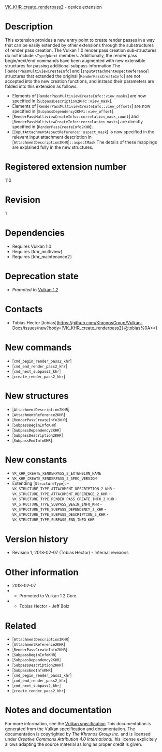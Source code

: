 [VK_KHR_create_renderpass2](https://www.khronos.org/registry/vulkan/specs/1.3-extensions/man/html/VK_KHR_create_renderpass2.html) - device extension

# Description
This extension provides a new entry point to create render passes in a way
that can be easily extended by other extensions through the substructures of
render pass creation.
The Vulkan 1.0 render pass creation sub-structures do not include
`sType`/`pNext` members.
Additionally, the render pass begin/next/end commands have been augmented
with new extensible structures for passing additional subpass information.The [`RenderPassMultiviewCreateInfo`] and
[`InputAttachmentAspectReference`] structures that extended the original
[`RenderPassCreateInfo`] are not accepted into the new creation
functions, and instead their parameters are folded into this extension as
follows:
- Elements of [`RenderPassMultiviewCreateInfo::view_masks`] are now specified in [`SubpassDescription2KHR::view_mask`].
- Elements of [`RenderPassMultiviewCreateInfo::view_offsets`] are now specified in [`SubpassDependency2KHR::view_offset`].
- [`RenderPassMultiviewCreateInfo::correlation_mask_count`] and [`RenderPassMultiviewCreateInfo::correlation_masks`] are directly specified in [`RenderPassCreateInfo2KHR`].
- [`InputAttachmentAspectReference::aspect_mask`] is now specified in the relevant input attachment description in [`AttachmentDescription2KHR`]`::aspectMask`
The details of these mappings are explained fully in the new structures.

# Registered extension number
110

# Revision
1

# Dependencies
- Requires Vulkan 1.0
- Requires `[`khr_multiview`]`
- Requires `[`khr_maintenance2`]`

# Deprecation state
- *Promoted* to [Vulkan 1.2](https://www.khronos.org/registry/vulkan/specs/1.3-extensions/html/vkspec.html#versions-1.2-promotions)

# Contacts
- Tobias Hector [tobias](https://github.com/KhronosGroup/Vulkan-Docs/issues/new?body=[VK_KHR_create_renderpass2] @tobias%0A<<Here describe the issue or question you have about the VK_KHR_create_renderpass2 extension>>)

# New commands
- [`cmd_begin_render_pass2_khr`]
- [`cmd_end_render_pass2_khr`]
- [`cmd_next_subpass2_khr`]
- [`create_render_pass2_khr`]

# New structures
- [`AttachmentDescription2KHR`]
- [`AttachmentReference2KHR`]
- [`RenderPassCreateInfo2KHR`]
- [`SubpassBeginInfoKHR`]
- [`SubpassDependency2KHR`]
- [`SubpassDescription2KHR`]
- [`SubpassEndInfoKHR`]

# New constants
- `VK_KHR_CREATE_RENDERPASS_2_EXTENSION_NAME`
- `VK_KHR_CREATE_RENDERPASS_2_SPEC_VERSION`
- Extending [`StructureType`]:  - `VK_STRUCTURE_TYPE_ATTACHMENT_DESCRIPTION_2_KHR`  - `VK_STRUCTURE_TYPE_ATTACHMENT_REFERENCE_2_KHR`  - `VK_STRUCTURE_TYPE_RENDER_PASS_CREATE_INFO_2_KHR`  - `VK_STRUCTURE_TYPE_SUBPASS_BEGIN_INFO_KHR`  - `VK_STRUCTURE_TYPE_SUBPASS_DEPENDENCY_2_KHR`  - `VK_STRUCTURE_TYPE_SUBPASS_DESCRIPTION_2_KHR`  - `VK_STRUCTURE_TYPE_SUBPASS_END_INFO_KHR`

# Version history
- Revision 1, 2018-02-07 (Tobias Hector)  - Internal revisions

# Other information
* 2018-02-07
*   - Promoted to Vulkan 1.2 Core 
*   - Tobias Hector  - Jeff Bolz

# Related
- [`AttachmentDescription2KHR`]
- [`AttachmentReference2KHR`]
- [`RenderPassCreateInfo2KHR`]
- [`SubpassBeginInfoKHR`]
- [`SubpassDependency2KHR`]
- [`SubpassDescription2KHR`]
- [`SubpassEndInfoKHR`]
- [`cmd_begin_render_pass2_khr`]
- [`cmd_end_render_pass2_khr`]
- [`cmd_next_subpass2_khr`]
- [`create_render_pass2_khr`]

# Notes and documentation
For more information, see the [Vulkan specification](https://www.khronos.org/registry/vulkan/specs/1.3-extensions/html/vkspec.html)
This documentation is generated from the Vulkan specification and documentation.
The documentation is copyrighted by *The Khronos Group Inc.* and is licensed under *Creative Commons Attribution 4.0 International*.
his license explicitely allows adapting the source material as long as proper credit is given.
        